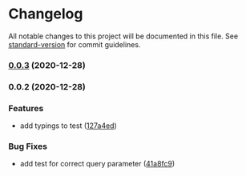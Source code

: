 # Changelog

All notable changes to this project will be documented in this file. See [standard-version](https://github.com/conventional-changelog/standard-version) for commit guidelines.

### [0.0.3](https://dev.azure.com/byte5-projects/Producer%20Cloud/_git/pc-image-server/branchCompare?baseVersion=GT0.0.2&targetVersion=GT0.0.3) (2020-12-28)

### 0.0.2 (2020-12-28)

### Features

- add typings to test ([127a4ed](https://dev.azure.com/byte5-projects/Producer%20Cloud/_git/pc-image-server/commit/127a4edd892b4b646a29379a670e15690f627260))

### Bug Fixes

- add test for correct query parameter ([41a8fc9](https://dev.azure.com/byte5-projects/Producer%20Cloud/_git/pc-image-server/commit/41a8fc955dc3fd19d9928331525968450f54aeb7))
